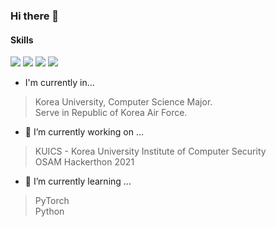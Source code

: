 ### Hi there 👋
#### Skills
<img src="https://img.shields.io/badge/PyTorch-EE4C2C?style=flat-square&logo=PyTorch&logoColor=white"/> <img src="https://img.shields.io/badge/Python-3776AB?style=flat-square&logo=Python&logoColor=white"/> <img src="https://img.shields.io/badge/C-A8B9CC?style=flat-square&logo=C&logoColor=white"/> <img src="https://img.shields.io/badge/OCaml-EC6813?style=flat-square&logo=OCaml&logoColor=white"/> 


<!--
**zheedong/zheedong** is a ✨ _special_ ✨ repository because its `README.md` (this file) appears on your GitHub profile.

Here are some ideas to get you started:


- 👯 I’m looking to collaborate on ...
- 🤔 I’m looking for help with ...
- 💬 Ask me about ...
- 📫 How to reach me: ...
- 😄 Pronouns: ...
- ⚡ Fun fact: ...
-->

- I'm currently in...
> Korea University, Computer Science Major.  
> Serve in Republic of Korea Air Force.

- 🔭 I’m currently working on ...
> KUICS - Korea University Institute of Computer Security   
> OSAM Hackerthon 2021
- 🌱 I’m currently learning ...
> PyTorch  
> Python
